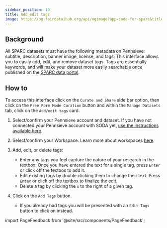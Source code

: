 ```yaml
---
sidebar_position: 10
title: Add edit tags
image: https://og.fairdataihub.org/api/ogimage?app=soda-for-sparc&title=Add%2Fedit%20tags&description=Manage%20Dataset
---
```


## Background

All SPARC datasets must have the following metadata on Pennsieve: subtitle, description, banner image, license, and tags. This interface allows you to easily add, edit, and remove dataset tags. Tags are essentially keywords, and will make your dataset more easily searchable once published on the [SPARC data portal](https://sparc.science/).

## How to

To access this interface click on the `Curate and Share` side bar option, then click on the `Free Form Mode Curation` button and within the `Manage Datasets` tab, click on the
`Add/edit tags` card.

1. Select/confirm your Pennsieve account and dataset. If you have not connected your Pennsieve account with SODA yet, [use the instructions available here](./connect-your-pennsieve-account-with-soda).
2. Select/confirm your Workspace. Learn more about workspaces [here](../../how-to/how-to-use-workspaces.md).
3. Add, edit, or delete tags:
   - Enter any tags you feel capture the nature of your research in the textbox. Once you have entered the text for a single tag, press `Enter` or click off the textbox to add it.
   - Edit existing tags by double clicking them to change their text. Press `Enter` or click off the textbox to finalize the edit.
   - Delete a tag by clicking the `x` to the right of a given tag.
4. Click on the `Add Tags` button.

   - If you already had tags you will be presented with an `Edit Tags` button to click on instead.

import PageFeedback from '@site/src/components/PageFeedback';

<PageFeedback />
